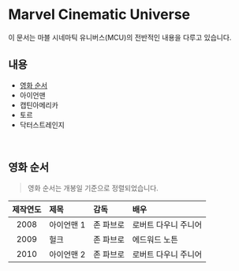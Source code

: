 # Marvel Cinematic Universe
이 문서는 마블 시네마틱 유니버스(MCU)의 전반적인 내용을 다루고 있습니다.

## 내용
- [영화 순서](#영화-순서)
- 아이언맨
- 캡틴아메리카
- 토르
- 닥터스트레인지

<br/>

## 영화 순서

> 영화 순서는 개봉일 기준으로 정렬되었습니다.

| 제작연도 | 제목 | 감독 | 배우 |
|:-------:|:----|:-----|:-----|
| 2008 | 아이언맨 1 | 존 파브로 | 로버트 다우니 주니어 |
| 2009 | 헐크 | 존 파브로 | 에드워드 노튼 |
| 2010 | 아이언맨 2 | 존 파브로 | 로버트 다우니 주니어 |
